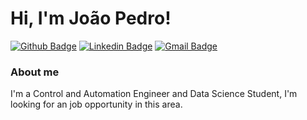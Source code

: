 # Hi, I'm João Pedro! 

[![Github Badge](https://img.shields.io/badge/-Github-000?style=flat-square&logo=Github&logoColor=white&link=https://github.com/jpgeliziario)](https://github.com/jpgeliziario)
[![Linkedin Badge](https://img.shields.io/badge/-LinkedIn-blue?style=flat-square&logo=Linkedin&logoColor=white&link=www.linkedin.com/in/joaopedrogarciaeliziario)](www.linkedin.com/in/joaopedrogarciaeliziario)
[![Gmail Badge](https://img.shields.io/badge/Gmail-D14836?style=for-the-badge&logo=gmail&logoColor=white&link=jpgeliziario@gmail.com)](jpgeliziario@gmail.com)


### About me
I'm a Control and Automation Engineer and Data Science Student, I'm looking for an job opportunity in this area.
